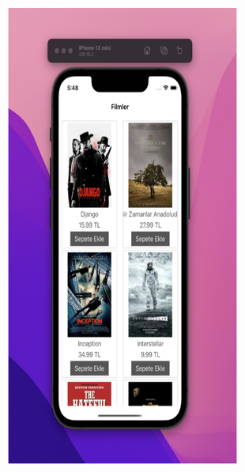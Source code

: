 

<p align="center"><img src="https://raw.githubusercontent.com/mertyzk/TutorialApps/main/CollectionViewApp/appImage.png" width="462" height="922"></p>
